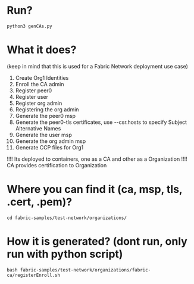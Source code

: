 # Run?
```
python3 genCAs.py
```

# What it does?

(keep in mind that this is used for a Fabric Network deployment use case)

1. Create Org1 Identities
2. Enroll the CA admin
3. Register peer0
4. Register user
5. Register org admin
6. Registering the org admin
7. Generate the peer0 msp
8. Generate the peer0-tls certificates, use --csr.hosts to specify Subject Alternative Names
9. Generate the user msp
10. Generate the org admin msp
11. Generate CCP files for Org1

!!!! Its deployed to containers, one as a CA and other as a Organization
!!!! CA provides certification to Organization

# Where you can find it (ca, msp, tls, .cert, .pem)?

```
cd fabric-samples/test-network/organizations/
```

# How it is generated? (dont run, only run with python script)
```
bash fabric-samples/test-network/organizations/fabric-ca/registerEnroll.sh
```